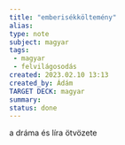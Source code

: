 ```yaml
---
title: "emberisékköltemény"
alias: 
type: note
subject: magyar
tags:
 - magyar
 - felvilágosodás
created: 2023.02.10 13:13
created_by: Ádám
TARGET DECK: magyar
summary: 
status: done 
---
```

a dráma és líra ötvözete